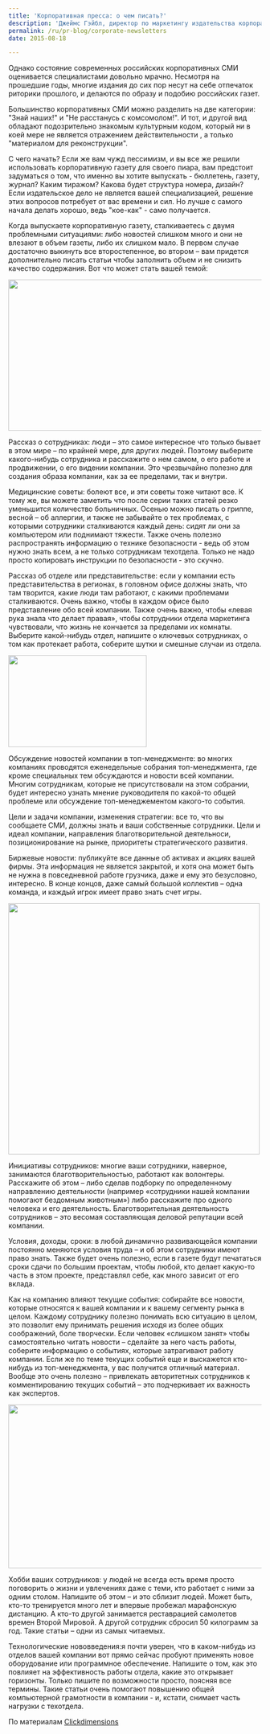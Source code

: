 ```yaml
---
title: 'Корпоративная пресса: о чем писать?'
description: 'Джеймс Гэйбл, директор по маркетингу издательства корпоративной прессы Petersen Custom Publishing, считает что «корпоративный журнал предоставляет вам возможность доставить свое маркетинговое послание до потребителя в контексте, который вы считаете идеальным". Другие эксперты также соглашаются, что корпоративная пресса - один из мощнейших инструментов пиара.'
permalink: /ru/pr-blog/corporate-newsletters
date: 2015-08-18

---
```


Однако состояние современных российских корпоративных СМИ оценивается специалистами довольно мрачно. Несмотря на прошедшие годы, многие издания до сих пор несут на себе отпечаток риторики прошлого, и делаются по образу и подобию российских газет.

Большинство корпоративных СМИ можно разделить на две категории: "Знай наших!" и "Не расстанусь с комсомолом!". И тот, и другой вид обладают подозрительно знакомым культурным кодом, который ни в коей мере не является отражением действительности , а только "материалом для реконструкции".

С чего начать? Если же вам чужд пессимизм, и вы все же решили использовать корпоративную газету для своего пиара, вам предстоит задуматься о том, что именно вы хотите выпускать - бюллетень, газету, журнал? Каким тиражом? Какова будет структура номера, дизайн? Если издательское дело не является вашей специализацией, решение этих вопросов потребует от вас времени и сил. Но лучше с самого начала делать хорошо, ведь "кое-как" - само получается.

Когда выпускаете корпоративную газету, сталкиваетесь с двумя проблемными ситуациями: либо новостей слишком много и они не влезают в объем газеты, либо их слишком мало. В первом случае достаточно выкинуть все второстепенное, во втором – вам придется дополнительно писать статьи чтобы заполнить объем и не снизить качество содержания. Вот что может стать вашей темой:

<img src="{{ site.assets }}/upload/people-307088_640.png" alt="" class="post__img" width="580" height="301">

Рассказ о сотрудниках: люди – это самое интересное что только бывает в этом мире – по крайней мере, для других людей. Поэтому выберите какого-нибудь сотрудника и расскажите о нем самом, о его работе и продвижении, о его видении компании. Это чрезвычайно полезно для создания образа компании, как за ее пределами, так и внутри.

Медицинские советы: болеют все, и эти советы тоже читают все. К тому же, вы можете заметить что после серии таких статей резко уменьшится количество больничных. Осенью можно писать о гриппе, весной – об аллергии, и также не забывайте о тех проблемах, с которыми сотрудники сталкиваются каждый день: сидят ли они за компьютером или поднимают тяжести. Также очень полезно распространять информацию о технике безопасности - ведь об этом нужно знать всем, а не только сотрудникам техотдела. Только не надо просто копировать инструкции по безопасности - это скучно.

Рассказ об отделе или представительстве: если у компании есть представительства в регионах, в головном офисе должны знать, что там творится, какие люди там работают, с какими проблемами сталкиваются. Очень важно, чтобы в каждом офисе было представление обо всей компании. Также очень важно, чтобы «левая рука знала что делает правая», чтобы сотрудники отдела маркетинга чувствовали, что жизнь не кончается за пределами их комнаты. Выберите какой-нибудь отдел, напишите о ключевых сотрудниках, о том как протекает работа, соберите шутки и смешные случаи из отдела.

<span class="inline inline-left"><img src="{{ site.assets }}/upload/images%20(1)_2.jpg" alt="" class="post__img" width="275" height="183"></span>

Обсуждение новостей компании в топ-менеджменте: во многих компаниях проводятся еженедельные собрания топ-менеджмента, где кроме специальных тем обсуждаются и новости всей компании. Многим сотрудникам, которые не присутствовали на этом собрании, будет интересно узнать мнение руководителя по какой-то общей проблеме или обсуждение топ-менеджементом какого-то события.

Цели и задачи компании, изменения стратегии: все то, что вы сообщаете СМИ, должны знать и ваши собственные сотрудники. Цели и идеал компании, направления благотворительной деятельноси, позиционирование на рынке, приоритеты стратегического развития.

Биржевые новости: публикуйте все данные об активах и акциях вашей фирмы. Эта информация не является закрытой, и хотя она может быть не нужна в повседневной работе грузчика, даже и ему это безусловно, интересно. В конце концов, даже самый большой коллектив – одна команда, и каждый игрок имеет право знать счет игры.

<img src="{{ site.assets }}/upload/5693120074_911a38893e.jpg" alt="" class="post__img" width="500" height="500">

Инициативы сотрудников: многие ваши сотрудники, наверное, занимаются благотворительностью, работают как волонтеры. Расскажите об этом – либо сделав подборку по определенному направлению деятельности (например «сотрудники нашей компании помогают бездомным животным») либо расскажите про одного человека и его деятельность. Благотворительная деятельность сотрудников – это весомая составляющая деловой репутации всей компании.

Условия, доходы, сроки: в любой динамично развивающейся компании постоянно меняются условия труда – и об этом сотрудники имеют право знать. Также будет очень полезно, если в газете будут печататься сроки сдачи по большим проектам, чтобы любой, кто делает какую-то часть в этом проекте, представлял себе, как много зависит от его вклада.

Как на компанию влияют текущие события: собирайте все новости, которые относятся к вашей компании и к вашему сегменту рынка в целом. Каждому сотруднику полезно понимать всю ситуацию в целом, это позволит ему принимать решения исходя из более общих соображений, боле творчески. Если человек «слишком занят» чтобы самостоятельно читать новости – сделайте за него часть работы, соберите информацию о событиях, которые затрагивают работу компании. Если же по теме текущих событий еще и выскажется кто-нибудь из топ-менеджмента, у вас получится отличный материал. Вообще это очень полезно – привлекать авторитетных сотрудников к комментированию текущих событий – это подчеркивает их важность как экспертов.

<img src="{{ site.assets }}/upload/A-1J_Skyraider_Sock_It_To_&apos;Em.jpg" alt="" class="post__img" width="580" height="326">

Хобби ваших сотрудников: у людей не всегда есть время просто поговорить о жизни и увлечениях даже с теми, кто работает с ними за одним столом. Напишите об этом – и это сблизит людей. Может быть, кто-то тренируется много лет и впервые пробежал марафонскую дистанцию. А кто-то другой занимается реставрацией самолетов времен Второй Мировой. А другой сотрудник сбросил 50 килограмм за год. Такие статьи – одни из самых читаемых.

Технологические нововведения:я почти уверен, что в каком-нибудь из отделов вашей компании вот прямо сейчас пробуют применять новое оборудование или программное обеспечение. Напишите о том, как это повлияет на эффективность работы отдела, какие это открывает горизонты. Только пишите по возможности просто, поясняя все термины. Такие статьи очень помогают повышению общей компьютерной грамотности в компании - и, кстати, снимает часть нагрузки с техотдела.

По материалам <a href="http://blog.clickdimensions.com/2015/02/tips-and-tricks-for-a-successful-newsletter.html">Clickdimensions</a>

